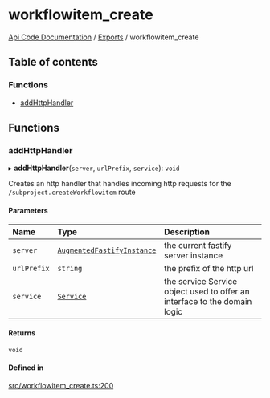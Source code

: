 # workflowitem\_create
[Api Code Documentation](../README.md) / [Exports](../modules.md) / workflowitem\_create

## Table of contents

### Functions

- [addHttpHandler](workflowitem_create.md#addhttphandler)

## Functions

### addHttpHandler

▸ **addHttpHandler**(`server`, `urlPrefix`, `service`): `void`

Creates an http handler that handles incoming http requests for the `/subproject.createWorkflowitem` route

#### Parameters

| Name | Type | Description |
| :------ | :------ | :------ |
| `server` | [`AugmentedFastifyInstance`](../interfaces/types.AugmentedFastifyInstance.md) | the current fastify server instance |
| `urlPrefix` | `string` | the prefix of the http url |
| `service` | [`Service`](../interfaces/service_workflowitem_create.Service.md) | the service Service object used to offer an interface to the domain logic |

#### Returns

`void`

#### Defined in

[src/workflowitem_create.ts:200](https://github.com/openkfw/TruBudget/blob/c993c60c/api/src/workflowitem_create.ts#L200)
